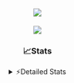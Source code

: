 
<div align="center">

<h1 align="center">
  <a href="https://git.io/typing-svg">
    <img src="https://readme-typing-svg.herokuapp.com/?lines=Hello,+There!+%F0%9F%91%8B;This+is+chicho.;Owner+on+Ocean;&center=true&size=25">
  </a>
</h1>
  
<p align="center">
  <img src="https://lanyard.cnrad.dev/api/852683595378196480" />
</p>

### 📈Stats
<details>
    <summary> ⚡Detailed Stats</summary>
    <br/>

<!--START_SECTION:waka-->
![Profile Views](http://img.shields.io/badge/Profile%20Views-63-blue)

**🐱 My Github Data** 

> 🏆 19 Contributions in the Year 2025
 > 
> 📦 341.3 kB Used in Github's Storage 
 > 
> 🚫 Not Opted to Hire
 > 
> 📜 17 Public Repositories 
 > 
> 🔑 15 Private Repositories  
 > 
**I'm a Night 🦉** 

```text
🌞 Morning    7 commits      ░░░░░░░░░░░░░░░░░░░░░░░░░   2.21% 
🌆 Daytime    48 commits     ███░░░░░░░░░░░░░░░░░░░░░░   15.14% 
🌃 Evening    132 commits    ██████████░░░░░░░░░░░░░░░   41.64% 
🌙 Night      130 commits    ██████████░░░░░░░░░░░░░░░   41.01%

```
📅 **I'm Most Productive on Tuesday** 

```text
Monday       29 commits     ██░░░░░░░░░░░░░░░░░░░░░░░   9.15% 
Tuesday      82 commits     ██████░░░░░░░░░░░░░░░░░░░   25.87% 
Wednesday    48 commits     ███░░░░░░░░░░░░░░░░░░░░░░   15.14% 
Thursday     55 commits     ████░░░░░░░░░░░░░░░░░░░░░   17.35% 
Friday       58 commits     ████░░░░░░░░░░░░░░░░░░░░░   18.3% 
Saturday     31 commits     ██░░░░░░░░░░░░░░░░░░░░░░░   9.78% 
Sunday       14 commits     █░░░░░░░░░░░░░░░░░░░░░░░░   4.42%

```


📊 **This Week I Spent My Time On** 

```text
⌚︎ Time Zone: America/Argentina/Buenos_Aires

💬 Programming Languages: 
TypeScript               20 hrs 31 mins      ████████████████████████░   96.6% 
Bash                     14 mins             ░░░░░░░░░░░░░░░░░░░░░░░░░   1.13% 
JSON                     9 mins              ░░░░░░░░░░░░░░░░░░░░░░░░░   0.72% 
Markdown                 8 mins              ░░░░░░░░░░░░░░░░░░░░░░░░░   0.67% 
Other                    6 mins              ░░░░░░░░░░░░░░░░░░░░░░░░░   0.55%

🔥 Editors: 
Cursor                   21 hrs 14 mins      █████████████████████████   100.0%

🐱‍💻 Projects: 
ocean-backend            20 hrs 45 mins      ████████████████████████░   97.71% 
Unknown Project          29 mins             ░░░░░░░░░░░░░░░░░░░░░░░░░   2.29%

💻 Operating System: 
Windows                  21 hrs 14 mins      █████████████████████████   100.0%

```

**I Mostly Code in JavaScript** 

```text
JavaScript               10 repos            ██████░░░░░░░░░░░░░░░░░░░   25.0% 
TypeScript               7 repos             ████░░░░░░░░░░░░░░░░░░░░░   17.5% 
HTML                     6 repos             ███░░░░░░░░░░░░░░░░░░░░░░   15.0% 
Java                     5 repos             ███░░░░░░░░░░░░░░░░░░░░░░   12.5% 
C#                       3 repos             ██░░░░░░░░░░░░░░░░░░░░░░░   7.5%

```



 Last Updated on 01/11/2025
<!--END_SECTION:waka-->
</details>
